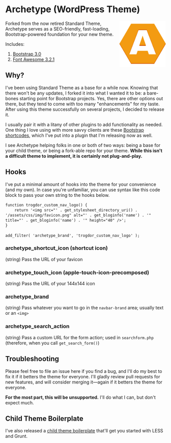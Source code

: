 # Archetype (WordPress Theme)

<img align="right" src="./assets/touch-icon.png" title="Archetype WordPress Theme" alt="Archetype WordPress Theme" /> Forked from the now retired Standard Theme, Archetype serves as a SEO-friendly, fast-loading, Bootstrap-powered foundation for your new theme.

Includes:

1. [Bootstrap 3.0](http://getbootstrap.com/)
1. [Font Awesome 3.2.1](http://fortawesome.github.io/Font-Awesome/)

## Why? ##

I've been using Standard Theme as a base for a while now. Knowing that there won't be any updates, I forked it into what I wanted it to be: a bare-bones starting point for Bootstrap projects. Yes, there are other options out there, but they tend to come with too many "enhancements" for my taste. After using this theme successfully on several projects, I decided to release it.

I usually pair it with a litany of other plugins to add functionality as needed. One thing I love using with more savvy clients are these [Bootstrap shortcodes](https://github.com/logoscreative/bs-wp-shortcodes), which I've put into a plugin that I'm releasing now as well.

I see Archetype helping folks in one or both of two ways: being a base for your child theme, or being a fork-able repo for your theme. **While this isn't a difficult theme to implement, it is certainly not plug-and-play.**

## Hooks ##

I've put a minimal amount of hooks into the theme for your convenience (and my own). In case you're unfamiliar, you can use syntax like this code block to pass your own string to the hooks below.

```
function trogdor_custom_nav_logo() {
	return '<img src="' . get_stylesheet_directory_uri() . '/assets/css/img/favicon.png" alt="' . get_bloginfo('name') . '" title="' . get_bloginfo('name') . '" height="40" />';
}

add_filter( 'archetype_brand', 'trogdor_custom_nav_logo' );
```

### archetype_shortcut_icon (shortcut icon) ###

(string) Pass the URL of your favicon

### archetype_touch_icon (apple-touch-icon-precomposed) ###

(string) Pass the URL of your 144x144 icon

### archetype_brand ###

(string) Pass whatever you want to go in the `navbar-brand` area; usually text or an `<img>`

### archetype_search_action ###

(string) Pass a custom URL for the form action; used in `searchform.php` (therefore, when you call `get_search_form()`)

## Troubleshooting ##

Please feel free to file an issue here if you find a bug, and I'll do my best to fix it if it betters the theme for everyone. I'll gladly review pull requests for new features, and will consider merging it—again if it betters the theme for everyone.

**For the most part, this will be unsupported.** I'll do what I can, but don't expect much.

## Child Theme Boilerplate ##

I've also released a [child theme boilerplate](https://github.com/logoscreative/archetype-child) that'll get you started with LESS and Grunt.
